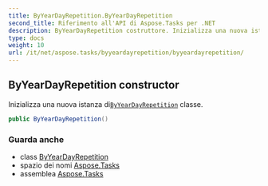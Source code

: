 ```yaml
---
title: ByYearDayRepetition.ByYearDayRepetition
second_title: Riferimento all'API di Aspose.Tasks per .NET
description: ByYearDayRepetition costruttore. Inizializza una nuova istanza diByYearDayRepetition classe.
type: docs
weight: 10
url: /it/net/aspose.tasks/byyeardayrepetition/byyeardayrepetition/
---
```

## ByYearDayRepetition constructor

Inizializza una nuova istanza di[`ByYearDayRepetition`](../) classe.

```csharp
public ByYearDayRepetition()
```

### Guarda anche

* class [ByYearDayRepetition](../)
* spazio dei nomi [Aspose.Tasks](../../byyeardayrepetition/)
* assemblea [Aspose.Tasks](../../../)


